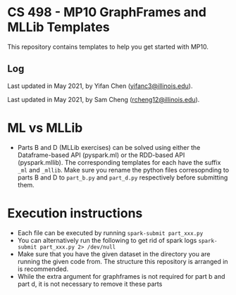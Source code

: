 # CS 498 - MP10 GraphFrames and MLLib Templates

This repository contains templates to help you get started with MP10.

## Log
Last updated in May 2021, by Yifan Chen (yifanc3@illinois.edu).

Last updated in May 2021, by Sam Cheng (rcheng12@illinois.edu).

# ML vs MLLib
- Parts B and D (MLLib exercises) can be solved using either the
Dataframe-based API (pyspark.ml) or the RDD-based API (pyspark.mllib).
The corresponding templates for each have the suffix `_ml` and `_mllib`.
Make sure you rename the python files corresopnding to parts B and D to 
`part_b.py` and `part_d.py` respectively before submitting them.

# Execution instructions
- Each file can be executed by running
```spark-submit part_xxx.py```
- You can alternatively run the following to get rid of spark logs
```spark-submit part_xxx.py 2> /dev/null```
- Make sure that you have the given dataset in the directory you are running
the given code from. The structure this repository is arranged in is recommended.
- While the extra argument for graphframes is not required for part b
and part d, it is not necessary to remove it these parts
